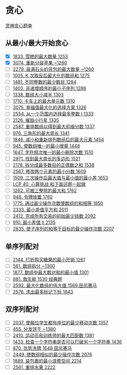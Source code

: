 # 贪心
[灵神贪心题单](https://leetcode.cn/circle/discuss/g6KTKL/)

## 从最小/最大开始贪心
- [x] [1833. 雪糕的最大数量 1253](https://leetcode.cn/problems/maximum-ice-cream-bars/)
- [x] [3074. 重新分装苹果 ~1260](https://leetcode.cn/problems/apple-redistribution-into-boxes/)
- [ ] [2279. 装满石头的背包的最大数量 ~1260](https://leetcode.cn/problems/maximum-bags-with-full-capacity-of-rocks/)
- [ ] [1005. K 次取反后最大化的数组和 1275](https://leetcode.cn/problems/maximize-sum-of-array-after-k-negations/)
- [ ] [1481. 不同整数的最少数目 1284](https://leetcode.cn/problems/least-number-of-unique-integers-after-k-removals/)
- [ ] [1403. 非递增顺序的最小子序列 1288](https://leetcode.cn/problems/minimum-subsequence-in-non-increasing-order/)
- [ ] [1338. 数组大小减半 1303](https://leetcode.cn/problems/reduce-array-size-to-the-half/)
- [ ] [1710. 卡车上的最大单元数 1310](https://leetcode.cn/problems/maximum-units-on-a-truck/)
- [ ] [3075. 幸福值最大化的选择方案 1326](https://leetcode.cn/problems/maximize-happiness-of-selected-children/)
- [ ] [2554. 从一个范围内选择最多整数 I 1333](https://leetcode.cn/problems/maximum-number-of-integers-to-choose-from-a-range-i/)
- [ ] [2126. 摧毁小行星 1335](https://leetcode.cn/problems/destroying-asteroids/)
- [ ] [2587. 重排数组以得到最大前缀分数 1337](https://leetcode.cn/problems/rearrange-array-to-maximize-prefix-score/)
- [ ] [976. 三角形的最大周长 1341](https://leetcode.cn/problems/largest-perimeter-triangle/)
- [ ] [1846. 减小和重新排列数组后的最大元素 1454](https://leetcode.cn/problems/maximum-element-after-decreasing-and-rearranging/)
- [ ] [945. 使数组唯一的最小增量 1448](https://leetcode.cn/problems/minimum-increment-to-make-array-unique/)
- [ ] [1647. 字符频次唯一的最小删除次数 1510](https://leetcode.cn/problems/minimum-deletions-to-make-character-frequencies-unique/)
- [ ] [2971. 找到最大周长的多边形 1521](https://leetcode.cn/problems/find-polygon-with-the-largest-perimeter/)
- [ ] [2178. 拆分成最多数目的正偶数之和 1538](https://leetcode.cn/problems/maximum-split-of-positive-even-integers/)
- [ ] [2567. 修改两个元素的最小分数 1609](https://leetcode.cn/problems/minimum-score-by-changing-two-elements/)
- [ ] [1509. 三次操作后最大值与最小值的最小差 1653](https://leetcode.cn/problems/minimum-difference-between-largest-and-smallest-value-in-three-moves/)
- [ ] [LCP 40. 心算挑战 和下面这题一起做](https://leetcode.cn/problems/uOAnQW/)
- [ ] [1262. 可被三整除的最大和 1762](https://leetcode.cn/problems/greatest-sum-divisible-by-three/)
- [ ] [948. 令牌放置 1762](https://leetcode.cn/problems/bag-of-tokens/)
- [ ] [1775. 通过最少操作次数使数组的和相等 1850](https://leetcode.cn/problems/equal-sum-arrays-with-minimum-number-of-operations/)
- [ ] [2333. 最小差值平方和 2011](https://leetcode.cn/problems/minimum-sum-of-squared-difference/)
- [ ] [2412. 完成所有交易的初始最少钱数 2092](https://leetcode.cn/problems/minimum-money-required-before-transactions/)
- [ ] [910. 最小差值 II 2135](https://leetcode.cn/problems/smallest-range-ii/)
- [ ] [2835. 使子序列的和等于目标的最少操作次数 2207](https://leetcode.cn/problems/minimum-operations-to-form-subsequence-with-target-sum/)

## 单序列配对
- [ ] [2144. 打折购买糖果的最小开销 1261](https://leetcode.cn/problems/minimum-cost-of-buying-candies-with-discount/)
- [ ] [561. 数组拆分 ~1300](https://leetcode.cn/problems/array-partition/)
- [ ] [1877. 数组中最大数对和的最小值 1301](https://leetcode.cn/problems/minimize-maximum-pair-sum-in-array/)
- [ ] [881. 救生艇 1530 经典题](https://leetcode.cn/problems/boats-to-save-people/)
- [ ] [2592. 最大化数组的伟大值 1569 田忌赛马](https://leetcode.cn/problems/maximize-greatness-of-an-array/)
- [ ] [2576. 求出最多标记下标 1843](https://leetcode.cn/problems/find-the-maximum-number-of-marked-indices/)

## 双序列配对
- [ ] [2037. 使每位学生都有座位的最少移动次数 1357](https://leetcode.cn/problems/minimum-number-of-moves-to-seat-everyone/)
- [ ] [455. 分发饼干 ~1380](https://leetcode.cn/problems/assign-cookies/)
- [ ] [2410. 运动员和训练师的最大匹配数 1381](https://leetcode.cn/problems/maximum-matching-of-players-with-trainers/)
- [ ] [1433. 检查一个字符串是否可以打破另一个字符串 1436](https://leetcode.cn/problems/check-if-a-string-can-break-another-string/)
- [ ] [870. 优势洗牌 1648 田忌赛马](https://leetcode.cn/problems/advantage-shuffle/)
- [ ] [2449. 使数组相似的最少操作次数 2076](https://leetcode.cn/problems/minimum-number-of-operations-to-make-arrays-similar/)
- [ ] [1889. 装包裹的最小浪费空间 2214](https://leetcode.cn/problems/minimum-space-wasted-from-packaging/)
- [ ] [2561. 重排水果 2222](https://leetcode.cn/problems/rearranging-fruits/)